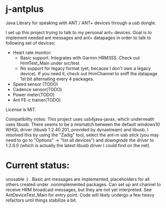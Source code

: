 # j-antplus
Java Library for speaking with ANT / ANT+ devices through a usb dongle.

I set up this project trying to talk to my personal ant+ devices.
Goal is to implement needed ant messages and ant+ datapages in order to talk to following set of devices:
* Heart rate monitor:
	* Basic support. Integrates with Garmin HRM3SS. Check out HrmTest_Main under src/test
	* No support for legacy format (yet, because I don't own a legacy device). If you need it, check out HrmChannel to sniff the datapage 1st bit alternating every 4 packages.
* Speed sensor (TODO)
* Cadence sensor(TODO)
* Power meter(TODO)
* Ant FE-c trainer(TODO)

License is MIT.

Compatibility notes:
This project uses usb4java-javax, which underneath uses libusb. 
There seems to be a mismatch between the default windows10 WHQL driver (libusb 1.2.40.201, provided by dynastream) and libusb.
I resolved this by using the "Zadig" tool, select the ant-m usb stick (you may need to go to "Options" -> "list all devices")
and *downgrade* the driver to 1.2.6.0 (which is actually the latest libusb driver I could find on the net).

# Current status: 
unusable :) . 
Basic ant messages are implemented, placeholders for all others created under .nonimplemented packages.
Can set up ant channel to receive HRM broadcast messages, but they are not yet interpreted. See AntDeviceTest_Main for entry point.
Code will likely undergo a few heavy refactors until things stabilize a bit.
